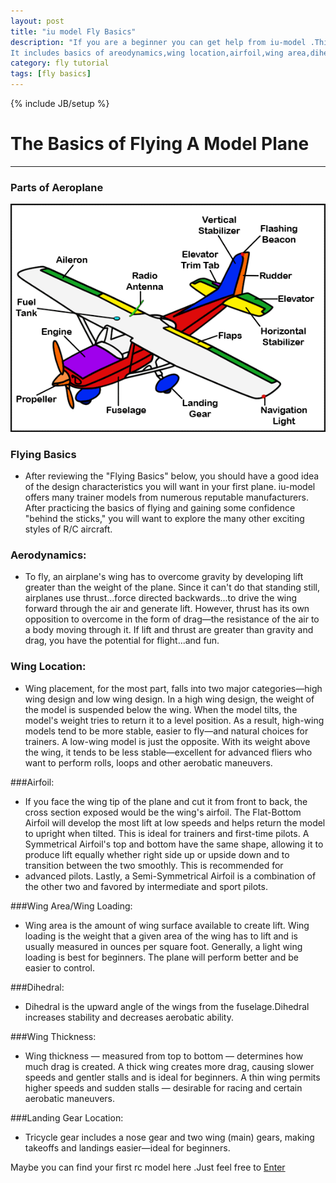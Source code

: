 ```yaml
---
layout: post
title: "iu model Fly Basics"
description: "If you are a beginner you can get help from iu-model .This is a manual for beginner by iu model.It shows flying basics and how to buy.
It includes basics of areodynamics,wing location,airfoil,wing area,dihedral,wingthickness,etc."
category: fly tutorial
tags: [fly basics]
---
```

{% include JB/setup %}
# The Basics of Flying A Model Plane
---
### Parts of Aeroplane

![Parts of Areoplane](/images/blog/partplane.png)

### Flying Basics

* After reviewing the "Flying Basics" below, you should have a good idea of the design characteristics you will want in your first plane. iu-model offers many trainer models from numerous reputable manufacturers. After practicing the basics of flying and gaining some confidence "behind the sticks," you will want to explore the many other exciting styles of R/C aircraft.

### Aerodynamics:

* To fly, an airplane's wing has to overcome gravity by developing lift greater than the weight of the plane. Since it can't do that standing still, airplanes use thrust...force directed backwards...to drive the wing forward through the air and generate lift. However, thrust has its own opposition to overcome in the form of drag—the resistance of the air to a body moving through it. If lift and thrust are greater than gravity and drag, you have the potential for flight...and fun.

### Wing Location:

* Wing placement, for the most part, falls into two major categories—high wing design and low wing design. In a high wing design, the weight of the model is suspended below the wing. When the model tilts, the model's weight tries to return it to a level position. As a result, high-wing models tend to be more stable, easier to fly—and natural choices for trainers. A low-wing model is just the opposite. With its weight above the wing, it tends to be less stable—excellent for advanced fliers
who want to perform rolls, loops and other aerobatic maneuvers.

###Airfoil:

* If you face the wing tip of the plane and cut it from front to back, the cross section exposed would be the wing's airfoil. The Flat-Bottom Airfoil will develop the most lift at low speeds and helps return the model to upright when tilted. This is ideal for trainers and first-time pilots. A Symmetrical Airfoil's top and bottom have the same shape, allowing it to produce lift equally whether right side up or upside down and to transition between the two smoothly. This is recommended for
* advanced pilots. Lastly, a Semi-Symmetrical Airfoil is a combination of the other two and favored by intermediate and sport pilots.

###Wing Area/Wing Loading:

* Wing area is the amount of wing surface available to create lift. Wing loading is the weight that a given area of the wing has to lift and is usually measured in ounces per square foot. Generally, a light wing loading is best for beginners. The plane will perform better and be easier to control.

###Dihedral:
* Dihedral is the upward angle of the wings from the fuselage.Dihedral increases stability and decreases aerobatic ability.

###Wing Thickness:

* Wing thickness — measured from top to bottom — determines how much drag is created. A thick wing creates more drag, causing slower speeds and gentler stalls and is ideal for beginners. A thin wing permits higher speeds and sudden stalls — desirable for racing and certain aerobatic maneuvers.

###Landing Gear Location:

* Tricycle gear includes a nose gear and two wing (main) gears, making takeoffs and landings easier—ideal for beginners.


Maybe you can find your first rc model here .Just feel free to [Enter](http://www.iu-model.com)
